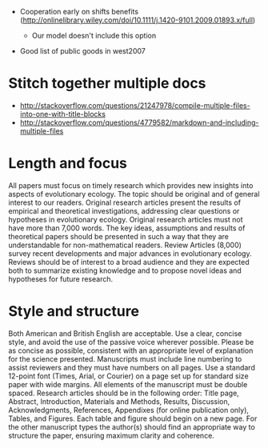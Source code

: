 * Cooperation early on shifts benefits (http://onlinelibrary.wiley.com/doi/10.1111/j.1420-9101.2009.01893.x/full)
    * Our model doesn't include this option

* Good list of public goods in west2007

# Stitch together multiple docs
* http://stackoverflow.com/questions/21247978/compile-multiple-files-into-one-with-title-blocks
* http://stackoverflow.com/questions/4779582/markdown-and-including-multiple-files


# Length and focus

All papers must focus on timely research which provides new insights into
aspects of evolutionary ecology. The topic should be original and of general
interest to our readers. Original research articles present the results of
empirical and theoretical investigations, addressing clear questions or
hypotheses in evolutionary ecology. Original research articles must not have
more than 7,000 words. The key ideas, assumptions and results of theoretical
papers should be presented in such a way that they are understandable for
non-mathematical readers. Review Articles (8,000) survey recent developments
and major advances in evolutionary ecology. Reviews should be of interest to a
broad audience and they are expected both to summarize existing knowledge and
to propose novel ideas and hypotheses for future research.
 
# Style and structure

Both American and British English are acceptable. Use a clear, concise style,
and avoid the use of the passive voice wherever possible. Please be as concise
as possible, consistent with an appropriate level of explanation for the
science presented. Manuscripts must include line numbering to assist reviewers
and they must have numbers on all pages. Use a standard 12-point font (Times,
Arial, or Courier) on a page set up for standard size paper with wide margins.
All elements of the manuscript must be double spaced. Research articles should
be in the following order: Title page, Abstract, Introduction, Materials and
Methods, Results, Discussion, Acknowledgments, References, Appendixes (for
online publication only), Tables, and Figures. Each table and figure should
begin on a new page. For the other manuscript types the author(s) should find
an appropriate way to structure the paper, ensuring maximum clarity and
coherence.
